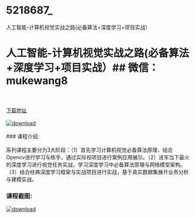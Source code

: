 # 5218687_
人工智能-计算机视觉实战之路(必备算法+深度学习+项目实战）
# 人工智能-计算机视觉实战之路(必备算法+深度学习+项目实战）## 微信：mukewang8
<br/></br>[下载地址](http://www.36tz.cn/article/5218687 "下载地址")
<br/></br>[![download](http://36tz.cn/muke_img/2021_02_1-93-300x198.png "下载地址")](http://www.36tz.cn/article/5218687 "下载地址")
<br/></br>### 课程介绍:<br/></br>系列课程主要分为3大阶段：（1）首先学习计算机视觉必备算法原理，结合Opencv进行学习与练手，通过实际视项目进行案例应用展示。（2）进军当下最火的深度学习进行视觉任务实战，学习深度学习中必备算法原理与网络模型架构。（3）结合经典深度学习框架与实战项目进行实战，基于真实数据集展开业务分析与建模实战。

### 课程截图:
[![download](http://36tz.cn/muke_img/2021_02_2-99.png "下载地址")](http://www.36tz.cn/article/5218687 "下载地址")
